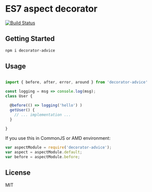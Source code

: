 # ES7 aspect decorator

[![Build Status](https://travis-ci.org/javarouka/decorator-advice.svg)](https://travis-ci.org/javarouka/decorator-advice)

## Getting Started

```sh
npm i decorator-advice
```

## Usage

```js

import { before, after, error, around } from 'decorator-advice'

const logging = msg => console.log(msg);
class User {

  @before(() => logging('hello') )
  getUser() {
    // ... implementation ...
  }

}

```

If you use this in CommonJS or AMD environment:

```js
var aspectModule = require('decorator-advice');
var aspect = aspectModule.default;
var before = aspectModule.before;
```

## License
MIT
